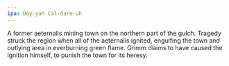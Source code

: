 ```yaml
---
ipa: Dey-yah Cal-dare-uh
---
```


A former aeternalis mining town on the northern part of the gulch. Tragedy struck the region when all of the aeternalis ignited, engulfing the town and outlying area in everburning green flame. Grimm claims to have caused the ignition himself, to punish the town for its heresy.
